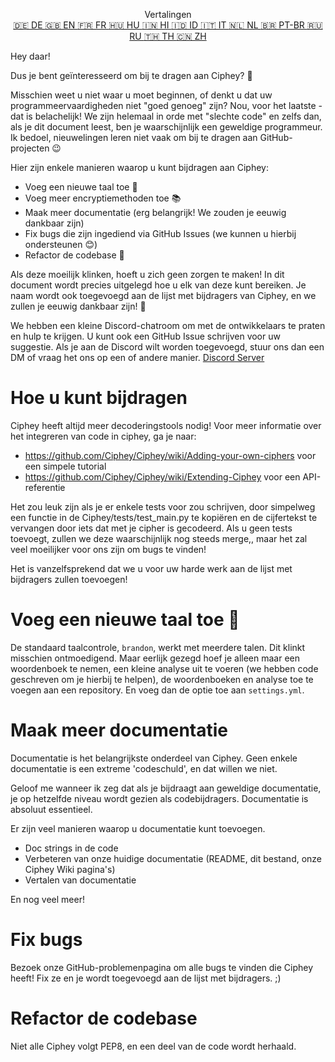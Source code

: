 <p align="center">
Vertalingen <br>
<a href=https://github.com/Ciphey/Ciphey/tree/master/translations/de/CONTRIBUTING.md>🇩🇪 DE   </a>
<a href=https://github.com/Ciphey/Ciphey/tree/master/translations/de/CONTRIBUTING.md>🇬🇧 EN   </a>
<a href=https://github.com/Ciphey/Ciphey/tree/master/translations/fr/CONTRIBUTING.md>🇫🇷 FR   </a>
<a href=https://github.com/Ciphey/Ciphey/tree/master/translations/hu/CONTRIBUTING.md>🇭🇺 HU   </a>
<a href=https://github.com/Ciphey/Ciphey/tree/master/translations/hi/CONTRIBUTING.md>🇮🇳 HI   </a>
<a href=https://github.com/Ciphey/Ciphey/tree/master/translations/id/CONTRIBUTING.md>🇮🇩 ID   </a>
<a href=https://github.com/Ciphey/Ciphey/tree/master/translations/it/CONTRIBUTING.md>🇮🇹 IT   </a>
<a href=https://github.com/Ciphey/Ciphey/tree/master/translations/nl/CONTRIBUTING.md>🇳🇱 NL   </a>
<a href=https://github.com/Ciphey/Ciphey/tree/master/translations/pt-br/CONTRIBUTING.md>🇧🇷 PT-BR   </a>
<a href=https://github.com/Ciphey/Ciphey/tree/master/translations/ru/CONTRIBUTING.md>🇷🇺 RU   </a>
<a href="https://github.com/Ciphey/Ciphey/tree/master/translations/th/CONTRIBUTING.md">🇹🇭 TH   </a>
<a href=https://github.com/Ciphey/Ciphey/tree/master/translations/zh/CONTRIBUTING.md>🇨🇳 ZH   </a>
</p>

Hey daar!

Dus je bent geïnteresseerd om bij te dragen aan Ciphey? 🤔

Misschien weet u niet waar u moet beginnen, of denkt u dat uw programmeervaardigheden niet "goed genoeg" zijn? Nou, voor het laatste - dat is belachelijk! We zijn helemaal in orde met "slechte code" en zelfs dan, als je dit document leest, ben je waarschijnlijk een geweldige programmeur. Ik bedoel, nieuwelingen leren niet vaak om bij te dragen aan GitHub-projecten 😉

Hier zijn enkele manieren waarop u kunt bijdragen aan Ciphey:

- Voeg een nieuwe taal toe 🧏
- Voeg meer encryptiemethoden toe 📚
- Maak meer documentatie (erg belangrijk! We zouden je eeuwig dankbaar zijn)
- Fix bugs die zijn ingediend via GitHub Issues (we kunnen u hierbij ondersteunen 😊)
- Refactor de codebase 🥺

Als deze moeilijk klinken, hoeft u zich geen zorgen te maken! In dit document wordt precies uitgelegd hoe u elk van deze kunt bereiken. Je naam wordt ook toegevoegd aan de lijst met bijdragers van Ciphey, en we zullen je eeuwig dankbaar zijn! 🙏

We hebben een kleine Discord-chatroom om met de ontwikkelaars te praten en hulp te krijgen. U kunt ook een GitHub Issue schrijven voor uw suggestie. Als je aan de Discord wilt worden toegevoegd, stuur ons dan een DM of vraag het ons op een of andere manier.
[Discord Server](https://discord.gg/KfyRUWw)

# Hoe u kunt bijdragen

Ciphey heeft altijd meer decoderingstools nodig! Voor meer informatie over het integreren van code in ciphey, ga je naar:

- <https://github.com/Ciphey/Ciphey/wiki/Adding-your-own-ciphers> voor een simpele tutorial
- <https://github.com/Ciphey/Ciphey/wiki/Extending-Ciphey> voor een API-referentie

Het zou leuk zijn als je er enkele tests voor zou schrijven, door simpelweg een functie in de Ciphey/tests/test_main.py te kopiëren en de cijfertekst te vervangen door iets dat met je cipher is gecodeerd. Als u geen tests toevoegt, zullen we deze waarschijnlijk nog steeds merge,, maar het zal veel moeilijker voor ons zijn om bugs te vinden!

Het is vanzelfsprekend dat we u voor uw harde werk aan de lijst met bijdragers zullen toevoegen!

# Voeg een nieuwe taal toe 🧏

De standaard taalcontrole, `brandon`, werkt met meerdere talen. Dit klinkt misschien ontmoedigend.
Maar eerlijk gezegd hoef je alleen maar een woordenboek te nemen, een kleine analyse uit te voeren (we hebben code geschreven om je hierbij te helpen), de woordenboeken en analyse toe te voegen aan een repository. En voeg dan de optie toe aan `settings.yml`.

# Maak meer documentatie

Documentatie is het belangrijkste onderdeel van Ciphey. Geen enkele documentatie is een extreme 'codeschuld', en dat willen we niet.

Geloof me wanneer ik zeg dat als je bijdraagt aan geweldige documentatie, je op hetzelfde niveau wordt gezien als codebijdragers. Documentatie is absoluut essentieel.

Er zijn veel manieren waarop u documentatie kunt toevoegen.

- Doc strings in de code
- Verbeteren van onze huidige documentatie (README, dit bestand, onze Ciphey Wiki pagina's)
- Vertalen van documentatie

En nog veel meer!

# Fix bugs

Bezoek onze GitHub-problemenpagina om alle bugs te vinden die Ciphey heeft! Fix ze en je wordt toegevoegd aan de lijst met bijdragers. ;)

# Refactor de codebase

Niet alle Ciphey volgt PEP8, en een deel van de code wordt herhaald.
